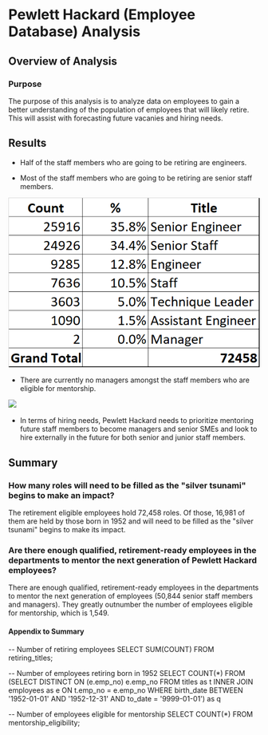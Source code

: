# Pewlett Hackard (Employee Database) Analysis 

## Overview of Analysis 

### Purpose

The purpose of this analysis is to analyze data on employees to gain a better understanding of the population of employees that will likely retire. This will assist with forecasting future vacanies and hiring needs.

## Results

* Half of the staff members who are going to be retiring are engineers.

* Most of the staff members who are going to be retiring are senior staff members.

<img src="https://github.com/teresa-le/pewlett-hackard-analysis/blob/main/Resources/Retiring_Titles.png">

* There are currently no managers amongst the staff members who are eligible for mentorship.

<image src="https://github.com/teresa-le/pewlett-hackard-analysis/blob/main/Resources/Mentorship_Eligibility.png">

* In terms of hiring needs, Pewlett Hackard needs to prioritize mentoring future staff members to become managers and senior SMEs and look to hire externally in the future for both senior and junior staff members. 

## Summary 

### How many roles will need to be filled as the "silver tsunami" begins to make an impact?

The retirement eligible employees hold 72,458 roles. Of those, 16,981 of them are held by those born in 1952 and will need to be filled as the "silver tsunami" begins to make its impact. 

### Are there enough qualified, retirement-ready employees in the departments to mentor the next generation of Pewlett Hackard employees?

There are enough qualified, retirement-ready employees in the departments to mentor the next generation of employees (50,844 senior staff members and managers). They greatly outnumber the number of employees eligible for mentorship, which is 1,549.


#### Appendix to Summary 

-- Number of retiring employees 
SELECT SUM(COUNT)
FROM retiring_titles;

-- Number of employees retiring born in 1952 
SELECT COUNT(*)
FROM (SELECT DISTINCT ON (e.emp_no) e.emp_no
	FROM titles as t INNER JOIN employees as e
		ON t.emp_no = e.emp_no 
	WHERE birth_date BETWEEN '1952-01-01' AND '1952-12-31'
	AND to_date = '9999-01-01') as q 

-- Number of employees eligible for mentorship
SELECT COUNT(*)
FROM mentorship_eligibility;
